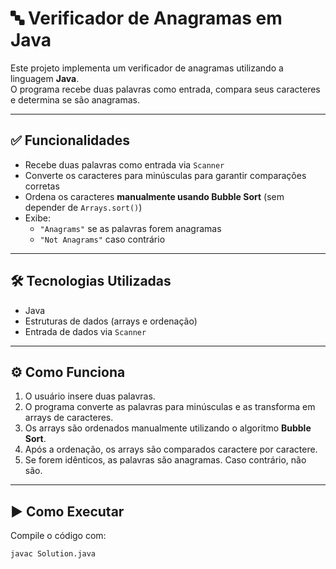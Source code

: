# 🔤 Verificador de Anagramas em Java

Este projeto implementa um verificador de anagramas utilizando a linguagem **Java**.  
O programa recebe duas palavras como entrada, compara seus caracteres e determina se são anagramas.

---

## ✅ Funcionalidades

- Recebe duas palavras como entrada via `Scanner`
- Converte os caracteres para minúsculas para garantir comparações corretas
- Ordena os caracteres **manualmente usando Bubble Sort** (sem depender de `Arrays.sort()`)
- Exibe:
  - `"Anagrams"` se as palavras forem anagramas
  - `"Not Anagrams"` caso contrário

---

## 🛠️ Tecnologias Utilizadas

- Java
- Estruturas de dados (arrays e ordenação)
- Entrada de dados via `Scanner`

---

## ⚙️ Como Funciona

1. O usuário insere duas palavras.
2. O programa converte as palavras para minúsculas e as transforma em arrays de caracteres.
3. Os arrays são ordenados manualmente utilizando o algoritmo **Bubble Sort**.
4. Após a ordenação, os arrays são comparados caractere por caractere.
5. Se forem idênticos, as palavras são anagramas. Caso contrário, não são.

---

## ▶️ Como Executar

Compile o código com:

```sh
javac Solution.java
